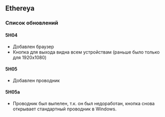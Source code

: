 ## Ethereya

### Список обновлений

#### 5H04

- Добавлен браузер
- Кнопка для выхода видна всем устройствам (раньше было только для 1920x1080)

#### 5H05

- Добавлен проводник

#### 5H05a

- Проводник был выпелен, т.к. он был недоработан, кнопка снова открывает стандартный проводник в Windows.

